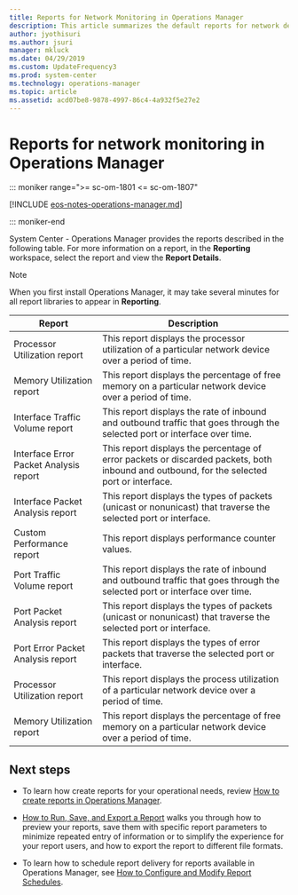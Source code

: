 ```yaml
---
title: Reports for Network Monitoring in Operations Manager
description: This article summarizes the default reports for network devices included with Operations Manager.
author: jyothisuri
ms.author: jsuri
manager: mkluck
ms.date: 04/29/2019
ms.custom: UpdateFrequency3
ms.prod: system-center
ms.technology: operations-manager
ms.topic: article
ms.assetid: acd07be8-9878-4997-86c4-4a932f5e27e2
---
```


# Reports for network monitoring in Operations Manager

::: moniker range=">= sc-om-1801 <= sc-om-1807"

[!INCLUDE [eos-notes-operations-manager.md](../includes/eos-notes-operations-manager.md)]

::: moniker-end

System Center - Operations Manager provides the reports described in the following table. For more information on a report, in the **Reporting** workspace, select the report and view the **Report Details**.

> [!NOTE]  
> When you first install Operations Manager, it may take several minutes for all report libraries to appear in **Reporting**.  

|Report|Description|  
|----------|---------------|
|Processor Utilization report |This report displays the processor utilization of a particular network device over a period of time.|
|Memory Utilization report |This report displays the percentage of free memory on a particular network device over a period of time.|  
|Interface Traffic Volume report |This report displays the rate of inbound and outbound traffic that goes through the selected port or interface over time.|
|Interface Error Packet Analysis report |This report displays the percentage of error packets or discarded packets, both inbound and outbound, for the selected port or interface.|
|Interface Packet Analysis report |This report displays the types of packets (unicast or nonunicast) that traverse the selected port or interface.|
|Custom Performance report |This report displays performance counter values.|
|Port Traffic Volume report |This report displays the rate of inbound and outbound traffic that goes through the selected port or interface over time.|
|Port Packet Analysis report |This report displays the types of packets (unicast or nonunicast) that traverse the selected port or interface.|
|Port Error Packet Analysis report |This report displays the types of error packets that traverse the selected port or interface.|
|Processor Utilization report |This report displays the process utilization of a particular network device over a period of time.|
|Memory Utilization report |This report displays the percentage of free memory on a particular network device over a period of time.|  

## Next steps

- To learn how create reports for your operational needs, review [How to create reports in Operations Manager](~/scom/manage-reports-create-reports.md).

- [How to Run, Save, and Export a Report](manage-reports-run-save-export.md) walks you through how to preview your reports, save them with specific report parameters to minimize repeated entry of information or to simplify the experience for your report users, and how to export the report to different file formats.  

- To learn how to schedule report delivery for reports available in Operations Manager, see [How to Configure and Modify Report Schedules](manage-reports-config-modify-schedules.md).  
